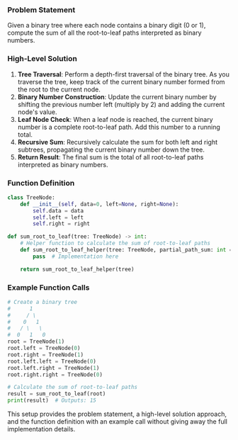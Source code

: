 ### Problem Statement

Given a binary tree where each node contains a binary digit (0 or 1), compute the sum of all the root-to-leaf paths interpreted as binary numbers.

### High-Level Solution

1. **Tree Traversal**: Perform a depth-first traversal of the binary tree. As you traverse the tree, keep track of the current binary number formed from the root to the current node.
2. **Binary Number Construction**: Update the current binary number by shifting the previous number left (multiply by 2) and adding the current node's value.
3. **Leaf Node Check**: When a leaf node is reached, the current binary number is a complete root-to-leaf path. Add this number to a running total.
4. **Recursive Sum**: Recursively calculate the sum for both left and right subtrees, propagating the current binary number down the tree.
5. **Return Result**: The final sum is the total of all root-to-leaf paths interpreted as binary numbers.

### Function Definition

```python
class TreeNode:
    def __init__(self, data=0, left=None, right=None):
        self.data = data
        self.left = left
        self.right = right

def sum_root_to_leaf(tree: TreeNode) -> int:
    # Helper function to calculate the sum of root-to-leaf paths
    def sum_root_to_leaf_helper(tree: TreeNode, partial_path_sum: int = 0) -> int:
        pass  # Implementation here

    return sum_root_to_leaf_helper(tree)
```

### Example Function Calls

```python
# Create a binary tree
#      1
#     / \
#    0   1
#   / \   \
#  0   1   0
root = TreeNode(1)
root.left = TreeNode(0)
root.right = TreeNode(1)
root.left.left = TreeNode(0)
root.left.right = TreeNode(1)
root.right.right = TreeNode(0)

# Calculate the sum of root-to-leaf paths
result = sum_root_to_leaf(root)
print(result)  # Outputs: 15
```

This setup provides the problem statement, a high-level solution approach, and the function definition with an example call without giving away the full implementation details.
